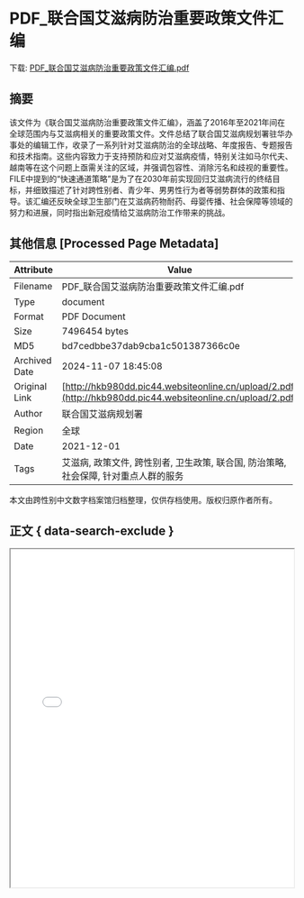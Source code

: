 # PDF_联合国艾滋病防治重要政策文件汇编

<!-- tcd_download_link -->
下载: [PDF_联合国艾滋病防治重要政策文件汇编.pdf](PDF_联合国艾滋病防治重要政策文件汇编.pdf)
<!-- tcd_download_link_end -->

## 摘要

<!-- tcd_abstract -->
该文件为《联合国艾滋病防治重要政策文件汇编》，涵盖了2016年至2021年间在全球范围内与艾滋病相关的重要政策文件。文件总结了联合国艾滋病规划署驻华办事处的编辑工作，收录了一系列针对艾滋病防治的全球战略、年度报告、专题报告和技术指南。这些内容致力于支持预防和应对艾滋病疫情，特别关注如马尔代夫、越南等在这个问题上亟需关注的区域，并强调包容性、消除污名和歧视的重要性。FILE中提到的“快速通道策略”是为了在2030年前实现回归艾滋病流行的终结目标，并细致描述了针对跨性别者、青少年、男男性行为者等弱势群体的政策和指导。该汇编还反映全球卫生部门在艾滋病药物耐药、母婴传播、社会保障等领域的努力和进展，同时指出新冠疫情给艾滋病防治工作带来的挑战。

<!-- tcd_abstract_end -->

## 其他信息 [Processed Page Metadata]

| Attribute       | Value                                  |
|-----------------|----------------------------------------|
| Filename        | PDF_联合国艾滋病防治重要政策文件汇编.pdf                             |
| Type            | document                                 |
| Format          | PDF Document                               |
| Size            | 7496454 bytes                           |
| MD5             | bd7cedbbe37dab9cba1c501387366c0e                                  |
| Archived Date   | 2024-11-07 18:45:08                             |
| Original Link   | [http://hkb980dd.pic44.websiteonline.cn/upload/2.pdf](http://hkb980dd.pic44.websiteonline.cn/upload/2.pdf)                         |
| Author          | 联合国艾滋病规划署                               |
| Region          | 全球                               |
| Date            | 2021-12-01                                 |
| Tags            | 艾滋病, 政策文件, 跨性别者, 卫生政策, 联合国, 防治策略, 社会保障, 针对重点人群的服务                                 |

本文由跨性别中文数字档案馆归档整理，仅供存档使用。版权归原作者所有。


## 正文 { data-search-exclude }

<!-- tcd_main_text -->
<iframe src="../PDF_联合国艾滋病防治重要政策文件汇编.pdf" width="100%" height="600px">
    <p>无法显示PDF，请下载查看。</p>
</iframe>
<!-- tcd_main_text_end -->

